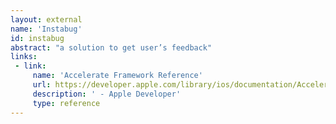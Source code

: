```yaml
---
layout: external
name: 'Instabug'
id: instabug
abstract: "a solution to get user’s feedback"
links:
 - link:
     name: 'Accelerate Framework Reference'
     url: https://developer.apple.com/library/ios/documentation/Accelerate/Reference/AccelerateFWRef/index.html
     description: ' - Apple Developer'
     type: reference
---
```

